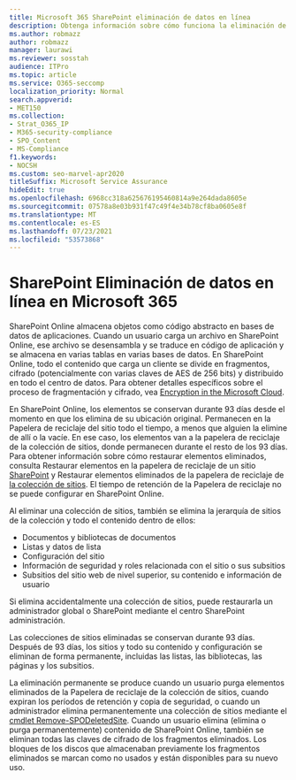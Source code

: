 ```yaml
---
title: Microsoft 365 SharePoint eliminación de datos en línea
description: Obtenga información sobre cómo funciona la eliminación de datos en SharePoint Online, como dónde se almacena el contenido eliminado y durante cuánto tiempo.
ms.author: robmazz
author: robmazz
manager: laurawi
ms.reviewer: sosstah
audience: ITPro
ms.topic: article
ms.service: O365-seccomp
localization_priority: Normal
search.appverid:
- MET150
ms.collection:
- Strat_O365_IP
- M365-security-compliance
- SPO_Content
- MS-Compliance
f1.keywords:
- NOCSH
ms.custom: seo-marvel-apr2020
titleSuffix: Microsoft Service Assurance
hideEdit: true
ms.openlocfilehash: 6968cc318a625676195460814a9e264dada8605e
ms.sourcegitcommit: 07578a8e03b931f47c49f4e34b78cf8ba0605e8f
ms.translationtype: MT
ms.contentlocale: es-ES
ms.lasthandoff: 07/23/2021
ms.locfileid: "53573868"
---
```

# <a name="sharepoint-online-data-deletion-in-microsoft-365"></a>SharePoint Eliminación de datos en línea en Microsoft 365

SharePoint Online almacena objetos como código abstracto en bases de datos de aplicaciones. Cuando un usuario carga un archivo en SharePoint Online, ese archivo se desensambla y se traduce en código de aplicación y se almacena en varias tablas en varias bases de datos. En SharePoint Online, todo el contenido que carga un cliente se divide en fragmentos, cifrado (potencialmente con varias claves de AES de 256 bits) y distribuido en todo el centro de datos. Para obtener detalles específicos sobre el proceso de fragmentación y cifrado, vea [Encryption in the Microsoft Cloud](/microsoft-365/compliance/office-365-encryption-in-the-microsoft-cloud-overview). 

En SharePoint Online, los elementos se conservan durante 93 días desde el momento en que los elimina de su ubicación original. Permanecen en la Papelera de reciclaje del sitio todo el tiempo, a menos que alguien la elimine de allí o la vacíe. En ese caso, los elementos van a la papelera de reciclaje de la colección de sitios, donde permanecen durante el resto de los 93 días. Para obtener información sobre cómo restaurar elementos eliminados, consulta Restaurar elementos en la papelera de reciclaje de un sitio [SharePoint](https://support.office.com/article/6df466b6-55f2-4898-8d6e-c0dff851a0be#ID0EAADAAA=Online
) y Restaurar elementos eliminados de la papelera de reciclaje de [la colección de sitios](https://support.office.com/article/5fa924ee-16d7-487b-9a0a-021b9062d14b). El tiempo de retención de la Papelera de reciclaje no se puede configurar en SharePoint Online.

Al eliminar una colección de sitios, también se elimina la jerarquía de sitios de la colección y todo el contenido dentro de ellos:

- Documentos y bibliotecas de documentos
- Listas y datos de lista
- Configuración del sitio
- Información de seguridad y roles relacionada con el sitio o sus subsitios
- Subsitios del sitio web de nivel superior, su contenido e información de usuario

Si elimina accidentalmente una colección de sitios, puede restaurarla un administrador global o SharePoint mediante el centro SharePoint administración.

Las colecciones de sitios eliminadas se conservan durante 93 días. Después de 93 días, los sitios y todo su contenido y configuración se eliminan de forma permanente, incluidas las listas, las bibliotecas, las páginas y los subsitios.

La eliminación permanente se produce cuando un usuario purga elementos eliminados de la Papelera de reciclaje de la colección de sitios, cuando expiran los períodos de retención y copia de seguridad, o cuando un administrador elimina permanentemente una colección de sitios mediante el [cmdlet Remove-SPODeletedSite](/powershell/module/sharepoint-online/remove-spodeletedsite). Cuando un usuario elimina (elimina o purga permanentemente) contenido de SharePoint Online, también se eliminan todas las claves de cifrado de los fragmentos eliminados. Los bloques de los discos que almacenaban previamente los fragmentos eliminados se marcan como no usados y están disponibles para su nuevo uso.
